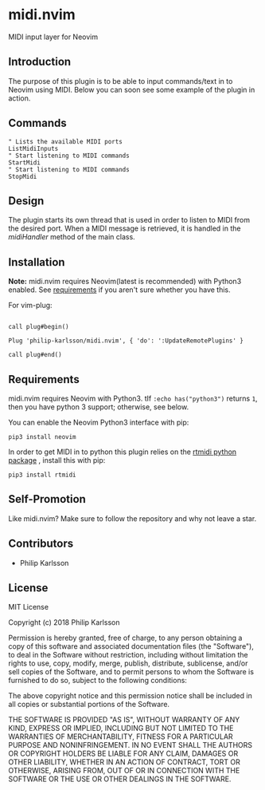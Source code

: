 # midi.nvim

MIDI input layer for Neovim

## Introduction
The purpose of this plugin is to be able to input commands/text in to Neovim using
MIDI. Below you can soon see some example of the plugin in action.

## Commands
```vim
" Lists the available MIDI ports
ListMidiInputs
" Start listening to MIDI commands
StartMidi
" Start listening to MIDI commands
StopMidi
```

## Design
The plugin starts its own thread that is used in order to listen to MIDI from the desired port.
When a MIDI message is retrieved, it is handled in the _midiHandler_ method of the main class.

## Installation
**Note:** midi.nvim requires Neovim(latest is recommended) with Python3 enabled.
See [requirements](#requirements) if you aren't sure whether you have this.

For vim-plug:

```vim

call plug#begin()

Plug 'philip-karlsson/midi.nvim', { 'do': ':UpdateRemotePlugins' }

call plug#end()
```

## Requirements
midi.nvim requires Neovim with Python3.
tIf `:echo has("python3")` returns `1`, then you have python 3 support; otherwise, see below.

You can enable the Neovim Python3 interface with pip:

    pip3 install neovim

In order to get MIDI in to python this plugin relies on the [rtmidi python package](https://pypi.org/project/rtmidi/)
, install this with pip:

    pip3 install rtmidi

## Self-Promotion
Like midi.nvim? Make sure to follow the repository and why not leave a star.

## Contributors
- Philip Karlsson


## License
MIT License

Copyright (c) 2018 Philip Karlsson

Permission is hereby granted, free of charge, to any person obtaining a copy
of this software and associated documentation files (the "Software"), to deal
in the Software without restriction, including without limitation the rights
to use, copy, modify, merge, publish, distribute, sublicense, and/or sell
copies of the Software, and to permit persons to whom the Software is
furnished to do so, subject to the following conditions:

The above copyright notice and this permission notice shall be included in all
copies or substantial portions of the Software.

THE SOFTWARE IS PROVIDED "AS IS", WITHOUT WARRANTY OF ANY KIND, EXPRESS OR
IMPLIED, INCLUDING BUT NOT LIMITED TO THE WARRANTIES OF MERCHANTABILITY,
FITNESS FOR A PARTICULAR PURPOSE AND NONINFRINGEMENT. IN NO EVENT SHALL THE
AUTHORS OR COPYRIGHT HOLDERS BE LIABLE FOR ANY CLAIM, DAMAGES OR OTHER
LIABILITY, WHETHER IN AN ACTION OF CONTRACT, TORT OR OTHERWISE, ARISING FROM,
OUT OF OR IN CONNECTION WITH THE SOFTWARE OR THE USE OR OTHER DEALINGS IN THE
SOFTWARE.

